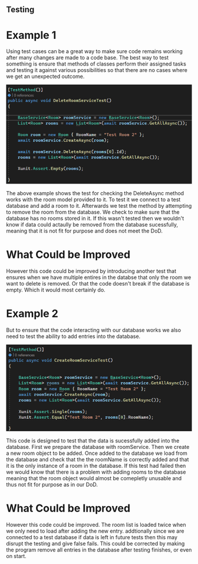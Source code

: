## Testing

# Example 1

Using test cases can be a great way to make sure code remains working after many changes are made to a code base. The best way to test something is ensure that methods of classes perform their assigned tasks and testing it against various possibilities so that there are no cases where we get an unexpected outcome.

![image](https://github.com/TwopercentFlat/40534370Portfolio/blob/main/images/Testing/Testing1.PNG)

The above example shows the test for checking the DeleteAsync method works with the room model provided to it. To test it we connect to a test database and add a room to it. Afterwards we test the method by attempting to remove the room from the database. We check to make sure that the database has no rooms stored in it. If this wasn't tested then we wouldn't know if data could actaully be removed from the database sucessfully, meaning that it is not fit for purpose and does not meet the DoD.

# What Could be Improved

However this code could be improved by introducing another test that ensures when we have multiple entires in the databse that only the room we want to delete is removed. Or that the code doesn't break if the database is empty. Which it would most certainly do.

# Example 2

But to ensure that the code interacting with our database works we also need to test the ability to add entries into the database.

![image](https://github.com/TwopercentFlat/40534370Portfolio/blob/main/images/Testing/Testing2.PNG)

This code is designed to test that the data is sucessfully added into the database. First we prepare the database with roomService. Then we create a new room object to be added. Once added to the database we load from the database and check that the the roomName is correctly added and that it is the only instance of a room in the database. If this test had failed then we would know that there is a problem with adding rooms to the database meaning that the room object would almost be comepletly unusable and thus not fit for purpose as in our DoD.

# What Could be Improved

However this code could be improved. The room list is loaded twice when we only need to load after adding the new entry. addtionally since we are connected to a test database if data is left in future tests then this may disrupt the testing and give false fails. This could be corrected by making the program remove all entries in the database after testing finishes, or even on start.